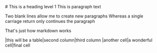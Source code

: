 <!DOCTYPE html>
<html>
<head>
  <link rel="stylesheet" href="styles.css">
</head>
<body>
# This is a heading level 1
This is paragraph text

Two blank lines allow me to create new paragraphs
Whereas a single carriage return only continues the paragraph

That's just how markdown works

|this will be a table|second column|third column
|another cell|a wonderful cell|final cell
</body>
</html>